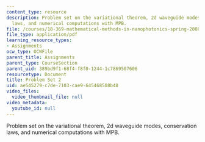 ```yaml
---
content_type: resource
description: Problem set on the variational theorem, 2d waveguide modes, conservation
  laws, and numerical computations with MPB.
file: /courses/18-369-mathematical-methods-in-nanophotonics-spring-2008/ae545279c7de7103cae9645468508b48_pset2.pdf
file_type: application/pdf
learning_resource_types:
- Assignments
ocw_type: OCWFile
parent_title: Assignments
parent_type: CourseSection
parent_uid: 389bd9f1-68f4-f8f0-1244-1c7869507606
resourcetype: Document
title: Problem Set 2
uid: ae545279-c7de-7103-cae9-645468508b48
video_files:
  video_thumbnail_file: null
video_metadata:
  youtube_id: null
---
```

Problem set on the variational theorem, 2d waveguide modes, conservation laws, and numerical computations with MPB.

